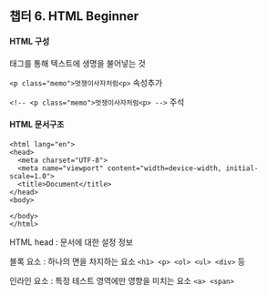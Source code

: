 ## 챕터 6. HTML Beginner

#### HTML 구성

태그를 통해 텍스트에 생명을 불어넣는 것

`<p class="memo">멋쟁이사자처럼<p>` 속성추가

`<!-- <p class="memo">멋쟁이사자처럼<p> -->` 주석


#### HTML 문서구조

```<!DOCTYPE html>
<html lang="en">
<head>
  <meta charset="UTF-8">
  <meta name="viewport" content="width=device-width, initial-scale=1.0">
  <title>Document</title>
</head>
<body>
  
</body>
</html>
```
HTML head : 문서에 대한 설정 정보

블록 요소 : 하나의 면을 차지하는 요소 `<h1> <p> <ol> <ul> <div>` 등

인라인 요소 : 특정 테스트 영역에만 영향을 미치는 요소 `<a> <span>`
